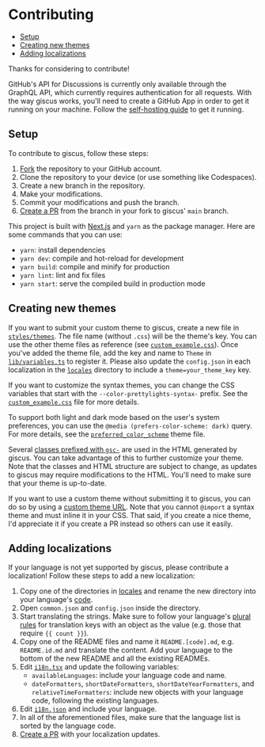 # Contributing

- [Setup](#setup)
- [Creating new themes](#creating-new-themes)
- [Adding localizations](#adding-localizations)

Thanks for considering to contribute!

GitHub's API for Discussions is currently only available through the GraphQL
API, which currently requires authentication for all requests. With the way
giscus works, you'll need to create a GitHub App in order to get it
running on your machine. Follow the [self-hosting guide][self-hosting] to get
it running.

## Setup

To contribute to giscus, follow these steps:

1. [Fork][fork] the repository to your GitHub account.
2. Clone the repository to your device (or use something like Codespaces).
3. Create a new branch in the repository.
4. Make your modifications.
5. Commit your modifications and push the branch.
6. [Create a PR][pr] from the branch in your fork to giscus' `main` branch.

This project is built with [Next.js][next.js] and `yarn` as the package manager.
Here are some commands that you can use:

- `yarn`: install dependencies
- `yarn dev`: compile and hot-reload for development
- `yarn build`: compile and minify for production
- `yarn lint`: lint and fix files
- `yarn start`: serve the compiled build in production mode

## Creating new themes

If you want to submit your custom theme to giscus, create a new file in
[`styles/themes`][themes-dir]. The file name (without `.css`) will be the
theme's key. You can use the other theme files as reference (see
[`custom_example.css`][example]). Once you've added the theme file, add the key
and name to `Theme` in [`lib/variables.ts`][variables] to register it. Please
also update the `config.json` in each localization in the [`locales`][locales]
directory to include a `theme=your_theme_key` key.

If you want to customize the syntax themes, you can change the CSS variables
that start with the `--color-prettylights-syntax-` prefix. See the
[`custom_example.css`][example] file for more details.

To support both light and dark mode based on the user's system preferences, you
can use the `@media (prefers-color-scheme: dark)` query. For more details, see
the [`preferred_color_scheme`][preferred-color-scheme] theme file.

Several [classes prefixed with `gsc-`][gsc-classes] are used in the HTML
generated by giscus. You can take advantage of this to further customize your
theme. Note that the classes and HTML structure are subject to change, as
updates to giscus may require modifications to the HTML. You'll need to make
sure that your theme is up-to-date.

If you want to use a custom theme without submitting it to giscus, you can do
so by using a [custom theme URL][custom-theme-url]. Note that you cannot
`@import` a syntax theme and must inline it in your CSS. That said, if you
create a nice theme, I'd appreciate it if you create a PR instead so others can
use it easily.

## Adding localizations

If your language is not yet supported by giscus, please contribute a
localization! Follow these steps to add a new localization:

1. Copy one of the directories in [locales][locales] and rename the new
   directory into your language's [code][language-codes].
2. Open `common.json` and `config.json` inside the directory.
3. Start translating the strings. Make sure to follow your language's
   [plural rules][plural-rules] for translation keys with an object as the value
   (e.g. those that require `{{ count }}`).
4. Copy one of the README files and name it `README.[code].md`, e.g.
   `README.id.md` and translate the content. Add your language to the bottom of
   the new README and all the existing READMEs.
5. Edit [`i18n.tsx`][i18n-tsx] and update the following variables:
   - `availableLanguages`: include your language code and name.
   - `dateFormatters`, `shortDateFormatters`, `shortDateYearFormatters`, and
     `relativeTimeFormatters`: include new objects with your language code,
     following the existing languages.
6. Edit [`i18n.json`][i18n-json] and include your language.
7. In all of the aforementioned files, make sure that the language list is
   sorted by the language code.
8. [Create a PR][pr] with your localization updates.

[self-hosting]: SELF-HOSTING.md
[fork]: https://github.com/giscus/giscus/fork
[pr]: https://github.com/giscus/giscus/compare
[next.js]: https://github.com/vercel/next.js
[themes-dir]: styles/themes
[example]: styles/themes/custom_example.css
[variables]: lib/variables.ts
[preferred-color-scheme]: styles/themes/preferred_color_scheme.css
[gsc-classes]: https://github.com/giscus/giscus/search?l=TSX&q=gsc
[custom-theme-url]: https://github.com/giscus/giscus/blob/main/ADVANCED-USAGE.md#data-theme
[locales]: locales/
[language-codes]: https://unicode-org.github.io/cldr-staging/charts/latest/supplemental/languages_and_scripts.html
[plural-rules]: https://unicode-org.github.io/cldr-staging/charts/latest/supplemental/language_plural_rules.html
[i18n-tsx]: lib/i18n.tsx
[i18n-json]: i18n.json
